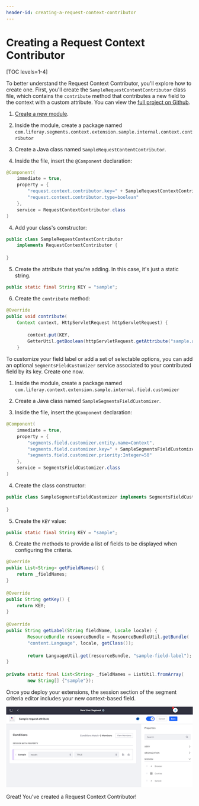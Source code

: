 ```yaml
---
header-id: creating-a-request-context-contributor
---
```


# Creating a Request Context Contributor

[TOC levels=1-4]

To better understand the Request Context Contributor, you'll explore how to
create one. First, you'll  create the `SampleRequestContentContributor` class
file, which contains the  `contribute` method that contributes a new field to
the context with a custom  attribute. You can view the
[full project on Github](https://github.com/liferay/liferay-portal/tree/master/modules/apps/segments/segments-context-extension-sample).

1.  [Create a new module](/docs/7-2/reference/-/knowledge_base/r/creating-a-project).

2.  Inside the module, create a package named 
    `com.liferay.segments.context.extension.sample.internal.context.contributor`

3.  Create a Java class named `SampleRequestContentContributor`.

4.  Inside the file, insert the `@Component` declaration:

```java
@Component(
    immediate = true,
    property = {
        "request.context.contributor.key=" + SampleRequestContextContributor.KEY,
        "request.context.contributor.type=boolean"
    },
    service = RequestContextContributor.class
)
```

4.  Add your class's constructor:

```java
public class SampleRequestContextContributor
    implements RequestContextContributor {

}
```

5.  Create the attribute that you're adding. In this case, it's just a static
    string.

```java
public static final String KEY = "sample";
```

6.  Create the `contribute` method:

```java
@Override
public void contribute(
    Context context, HttpServletRequest httpServletRequest) {

		context.put(KEY,
        GetterUtil.getBoolean(httpServletRequest.getAttribute("sample.attribute")));
	}
```

To customize your field label or add a set of selectable options, you can add 
an optional `SegmentsFieldCustomizer` service associated to your contributed 
field by its key. Create one now.

1.  Inside the module, create a package named 
    `com.liferay.context.extension.sample.internal.field.customizer`

2.  Create a Java class named `SampleSegmentsFieldCustomizer`.

3.  Inside the file, insert the `@Component` declaration:

```java
@Component(
    immediate = true,
    property = {
        "segments.field.customizer.entity.name=Context",
        "segments.field.customizer.key=" + SampleSegmentsFieldCustomizer.KEY,
        "segments.field.customizer.priority:Integer=50"
    },
    service = SegmentsFieldCustomizer.class
)
```

4.  Create the class constructor:

```java
public class SampleSegmentsFieldCustomizer implements SegmentsFieldCustomizer {

}
```

5.  Create the `KEY` value:

```java
public static final String KEY = "sample";
```

6.  Create the methods to provide a list of fields to be displayed when
    configuring the criteria.

```java
@Override
public List<String> getFieldNames() {
    return _fieldNames;
}

@Override
public String getKey() {
    return KEY;
}

@Override
public String getLabel(String fieldName, Locale locale) {
		ResourceBundle resourceBundle = ResourceBundleUtil.getBundle(
        "content.Language", locale, getClass());

		return LanguageUtil.get(resourceBundle, "sample-field-label");
}

private static final List<String> _fieldNames = ListUtil.fromArray(
		new String[] {"sample"});
```

Once you deploy your extensions, the session section of the segment criteria
editor includes your new context-based field.

![Figure 1: The sample field will display.](../../images/context-based-field.png)

Great! You've created a Request Context Contributor!
